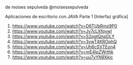 de moises sepulveda
@moisessepulveda

Aplicaciones de escritorio con JAVA Parte 1 [Interfaz gráfica]
1) https://www.youtube.com/watch?v=D6TUbRmz9P0
2) https://www.youtube.com/watch?v=Jv7cLXfqywI
3) https://www.youtube.com/watch?v=S2qgtQnpDLY
4) https://www.youtube.com/watch?v=3vwT4KROphQ
5) https://www.youtube.com/watch?v=Uh6cSVTEon4
6) https://www.youtube.com/watch?v=mE4IpZWrthk
7) https://www.youtube.com/watch?v=uu7vYN9Xkjc

